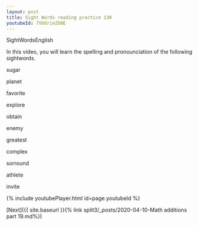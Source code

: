 ```yaml
---
layout: post
title: Sight Words reading practice 130
youtubeId: 7VbOrieZU0E
---
```

 
 
SightWordsEnglish


In this video, you will learn the spelling and pronounciation of the following sightwords.

sugar

planet

favorite

explore

obtain

enemy

greatest

complex

sorround

athlete

invite


 
{% include youtubePlayer.html id=page.youtubeId %}
 
 

[Next]({{ site.baseurl }}{% link  split3/_posts/2020-04-10-Math additions part 19.md%})
 
